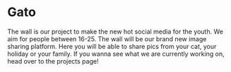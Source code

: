 # Gato
The wall is our project to make the new hot social media for the youth. We aim for people between 16-25. The wall will be our brand new image sharing platform. Here you will be able to share pics from your cat, your holiday or your family. 
If you wanna see what we are currently working on, head over to the projects page!
